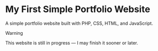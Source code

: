 # My First Simple Portfolio Website 

A simple portfolio website built with PHP, CSS, HTML, and JavaScript.

>[!warning]
>This website is still in progress — I may finish it sooner or later.
